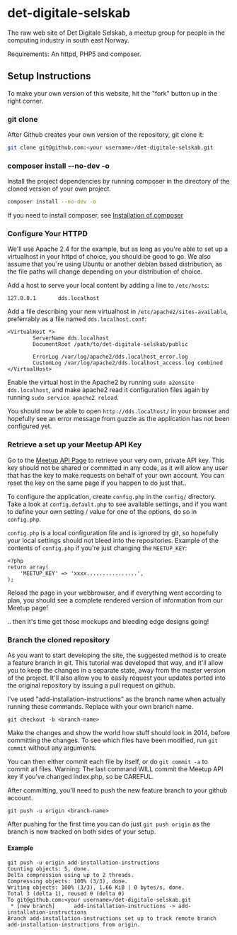 det-digitale-selskab
====================

The raw web site of Det Digitale Selskab, a meetup group for people in the
computing industry in south east Norway.

Requirements: An httpd, PHP5 and composer.

## Setup Instructions

To make your own version of this website, hit the "fork" button up in the 
right corner.

### git clone

After Github creates your own version of the repository, git clone it:

```bash
git clone git@github.com:<your username>/det-digitale-selskab.git
```
    
### composer install --no-dev -o

Install the project dependencies by running composer in the directory of the
cloned version of your own project.

```bash
composer install --no-dev -o
```

If you need to install composer, see [Installation of composer](https://getcomposer.org/doc/00-intro.md#installation-nix)

### Configure Your HTTPD

We'll use Apache 2.4 for the example, but as long as you're able to set up a 
virtualhost in your httpd of choice, you should be good to go. We also assume
that you're using Ubuntu or another debian based distribution, as the file
paths will change depending on your distribution of choice.

Add a host to serve your local content by adding a line to `/etc/hosts`:

```
127.0.0.1       dds.localhost
```

Add a file describing your new virtualhost in `/etc/apache2/sites-available`,
preferrably as a file named `dds.localhost.conf`:

```
<VirtualHost *>
        ServerName dds.localhost
        DocumentRoot /path/to/det-digitale-selskab/public

        ErrorLog /var/log/apache2/dds.localhost_error.log
        CustomLog /var/log/apache2/dds.localhost_access.log combined
</VirtualHost>
```

Enable the virtual host in the Apache2 by running `sudo a2ensite dds.localhost`,
and make apache2 read it configuration files again by running `sudo service apache2 reload`.

You should now be able to open `http://dds.localhost/` in your browser and 
hopefully see an error message from guzzle as the application has not been
configured yet.

### Retrieve a set up your Meetup API Key

Go to the [Meetup API Page](https://secure.meetup.com/meetup_api/key/) to retrieve
your very own, private API key. This key should not be shared or committed in any
code, as it will allow any user that has the key to make requests on behalf
of your own account. You can reset the key on the same page if you happen to do
just that..

To configure the application, create `config.php` in the `config/` directory.
Take a look at `config.default.php` to see available settings, and if you want
to define your own setting / value for one of the options, do so in `config.php`.

`config.php` is a local configuration file and is ignored by git, so hopefully
your local settings should not bleed into the repositories. Example of the
contents of `config.php` if you're just changing the `MEETUP_KEY`:

```
<?php
return array(
    'MEETUP_KEY' => 'xxxx................',
);
```

Reload the page in your webbrowser, and if everything went according to plan,
you should see a complete rendered version of information from our Meetup page!

.. then it's time get those mockups and bleeding edge designs going!

### Branch the cloned repository

As you want to start developing the site, the suggested method is to create a 
feature branch in git. This tutorial was developed that way, and it'll allow you
to keep the changes in a separate state, away from the master version of the
project. It'll also allow you to easily request your updates ported into the 
original repository by issuing a pull request on github.

I've used "add-installation-instructions" as the branch name when actually
running these commands. Replace <branch-name> with your own branch name.

```
git checkout -b <branch-name>
```

Make the changes and show the world how stuff should look in 2014, before
committing the changes. To see which files have been modified, run `git commit`
without any arguments.

You can then either commit each file by itself, or do `git commit -a` to commit 
all files. Warning: The last command WILL commit the Meetup API key if you've
changed index.php, so be CAREFUL.

After committing, you'll need to push the new feature branch to your github 
account.

```
git push -u origin <branch-name>
``` 

After pushing for the first time you can do just `git push origin` as the 
branch is now tracked on both sides of your setup.


#### Example

```
git push -u origin add-installation-instructions
Counting objects: 5, done.
Delta compression using up to 2 threads.
Compressing objects: 100% (3/3), done.
Writing objects: 100% (3/3), 1.66 KiB | 0 bytes/s, done.
Total 3 (delta 1), reused 0 (delta 0)
To git@github.com:<your username>/det-digitale-selskab.git
 * [new branch]      add-installation-instructions -> add-installation-instructions
Branch add-installation-instructions set up to track remote branch add-installation-instructions from origin.
```

